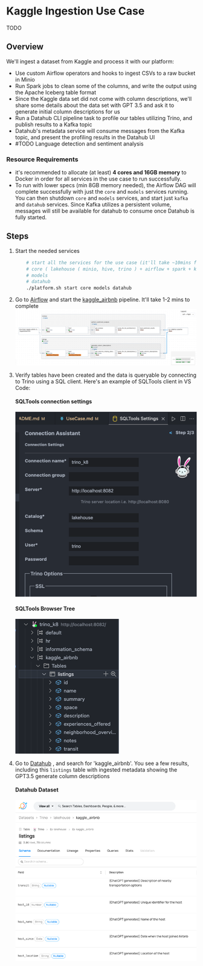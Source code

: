 # Kaggle Ingestion Use Case

TODO

## Overview
We'll ingest a dataset from Kaggle and process it with our platform:
- Use custom Airflow operators and hooks to ingest CSVs to a raw bucket in Minio
- Run Spark jobs to clean some of the columns, and write the output using the Apache Iceberg table format
- Since the Kaggle data set did not come with column descriptions, we'll share some details about the data set with GPT 3.5 and ask it to generate initial column descriptions for us 
- Run a Datahub CLI pipeline task to profile our tables utilizing Trino, and publish results to a Kafka topic
- Datahub's metadata service will consume messages from the Kafka topic, and present the profiling results in the Datahub UI
- #TODO Language detection and sentiment analysis

### Resource Requirements
- it's recommended to allocate (at least) **4 cores and 16GB memory** to Docker in order for all services in the use case to run successfully.
- To run with lower specs (min 8GB memory needed), the Airflow DAG will complete successfully with just the `core` and `models` services running. You can then shutdown `core` and `models` services, and start just `kafka` and `datahub` services. Since Kafka utilizes a persistent volume, messages will still be available for datahub to consume once Datahub is fully started. 


## Steps
1. Start the needed services
    ````bash
        # start all the services for the use case (it'll take ~10mins for all services to start up) :
        # core ( lakehouse ( minio, hive, trino ) + airflow + spark + kafka )
        # models
        # datahub
        ./platform.sh start core models datahub
    ````

2. Go to [Airflow](http://localhost:8081/) and start the  [kaggle_airbnb](http://localhost:8081/dags/kaggle_airbnb/grid) pipeline.  It'll take 1-2 mins to complete
    ![Airflow graph](images/kaggle_airbnb_dag_graph.png)


3. Verify tables have been created and the data is queryable by connecting to Trino using a SQL client. Here's an example of SQLTools client in VS Code:

    #### SQLTools connection settings
    ![SQLTools connection settings](images/SQLTools_connection.png)

    #### SQLTools Browser Tree
    ![SQLTools Browser Tree](images/SQLTools_browser.png)

4. Go to [Datahub](http://localhost:8084/) , and search for 'kaggle_airbnb'.  You see a few results, including this `listings` table with ingested metadata showing the GPT3.5 generate column descriptions

    #### Datahub Dataset
    ![datahub](images/datahub_listings.png)